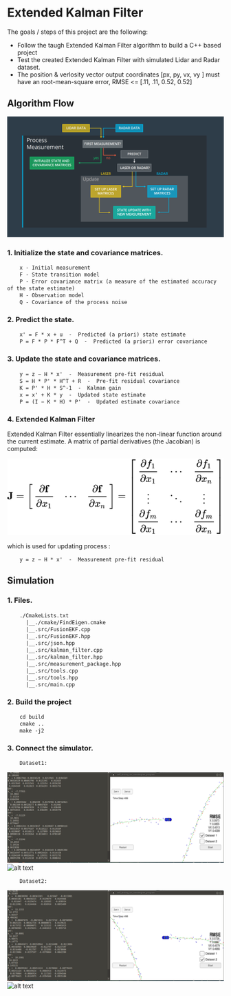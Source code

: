 # Extended Kalman Filter

The goals / steps of this project are the following:
* Follow the taugh Extended Kalman Filter algorithm to build a C++ based project
* Test the created Extended Kalman Filter with simulated Lidar and Radar dataset.
* The position & verlosity vector output coordinates [px, py, vx, vy ] must have an root-mean-square error, RMSE <= [.11, .11, 0.52, 0.52] 



## Algorithm Flow
![alt text](https://github.com/wincle626/Udacity_Term2_Projects/blob/master/project01/img/flowchat.png)

### 1. Initialize the state and covariance matrices.

        x - Initial measurement
        F - State transition model
        P - Error covariance matrix (a measure of the estimated accuracy of the state estimate)
        H - Observation model
        Q - Covariance of the process noise

### 2. Predict the state.

        x' = F * x + u  -  Predicted (a priori) state estimate 
        P = F * P * F^T + Q  -  Predicted (a priori) error covariance

### 3. Update the state and covariance matrices.

        y = z − H * x'  -  Measurement pre-fit residual 
        S = H * P' * H^T + R  -  Pre-fit residual covariance 
        K = P' * H * S^-1  -  Kalman gain 
        x = x' + K * y  -  Updated state estimate 
        P = (I − K * H) * P'  -  Updated estimate covariance 

### 4. Extended Kalman Filter

Extended Kalman Filter essentially linearizes the non-linear function around the current estimate. A matrix of partial derivatives (the Jacobian) is computed:

![alt text](https://github.com/wincle626/Udacity_Term2_Projects/blob/master/project01/img/74e93aa903c2695e45770030453eb77224104ee4.svg)

which is used for updating process :

        y = z − H * x'  -  Measurement pre-fit residual 

## Simulation

### 1. Files.
        ./CmakeLists.txt
          |__./cmake/FindEigen.cmake
          |__.src/FusionEKF.cpp
          |__.src/FusionEKF.hpp
          |__.src/json.hpp
          |__.src/kalman_filter.cpp
          |__.src/kalman_filter.hpp
          |__.src/measurement_package.hpp
          |__.src/tools.cpp
          |__.src/tools.hpp
          |__.src/main.cpp

### 2. Build the project
        cd build
        cmake ..
        make -j2

### 3. Connect the simulator.
        Dataset1:      
![alt text](https://github.com/wincle626/Udacity_Term2_Projects/blob/master/project01/img/dataset1.png)
![alt text](https://github.com/wincle626/Udacity_Term2_Projects/blob/master/project01/img/video.gif)

        Dataset2:      
![alt text](https://github.com/wincle626/Udacity_Term2_Projects/blob/master/project01/img/dataset2.png)
![alt text](https://github.com/wincle626/Udacity_Term2_Projects/blob/master/project01/img/video2.gif)
